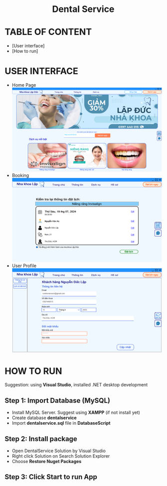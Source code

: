 <!-- Title -->
<h1 align="center"><b>Dental Service</b></h1>

# TABLE OF CONTENT
* [User interface]
* [How to run]

# USER INTERFACE
* Home Page
![Homepage Image](./Demo/main.png)
* Booking
![Booking Image](./Demo/booking.png)
* User Profile
![Userprofile Image](./Demo/profile.png)

# HOW TO RUN
Suggestion: using **Visual Studio**, installed .NET desktop development
## Step 1: Import Database (MySQL)
* Install MySQL Server. Suggest using **XAMPP** (if not install yet)
* Create database **dentalservice**
* Import **dentalservice.sql** file in **DatabaseScript**

## Step 2: Install package
* Open DentalService Solution by Visual Studio
* Right click Solution on Search Solution Explorer
* Choose **Restore Nuget Packages**

## Step 3: Click Start to run App
